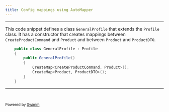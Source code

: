 ```yaml
---
title: Config mappings using AutoMapper
---
```

<SwmSnippet path="/Application/Mappings/GeneralProfile.cs" line="8">

---

This code snippet defines a class `GeneralProfile` that extends the `Profile` class. It has a constructor that creates mappings between `CreateProductCommand` and `Product` and between `Product` and `ProductDTO`.

```c#
    public class GeneralProfile : Profile
    {
        public GeneralProfile()
        {
            CreateMap<CreateProductCommand, Product>();
            CreateMap<Product, ProductDTO>();
        }
    }
```

---

</SwmSnippet>

&nbsp;

<SwmMeta version="3.0.0" repo-id="Z2l0aHViJTNBJTNBV2ViQVBJLU9uaW9uJTNBJTNBMTk1MExhYnM=" repo-name="WebAPI-Onion"><sup>Powered by [Swimm](https://app.swimm.io/)</sup></SwmMeta>
